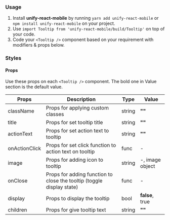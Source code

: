 ### Usage

1. Install **unify-react-mobile** by running `yarn add unify-react-mobile` or `npm install unify-react-mobile` on your project.
2. Use `import Tooltip from 'unify-react-mobile/build/Tooltip'` on top of your code.
3. Code your `<Tooltip />` component based on your requirement with modifiers & props below.



### Styles

#### Props

Use these props on each `<Tooltip />` component. The bold one in Value section is the default value.

| Props            | Description                         | Type            | Value
|---------------------|----------------------------------|-----------------|---------------------|
| className   | Props for applying custom classes   | string            | **""**
| title   | Props for set tooltip title   | string            | **""**
| actionText   | Props for set action text to tooltip   | string            | **""**
| onActionClick   | Props for set click function to action text on tooltip   | func            | -
| image   | Props for adding icon to tooltip   | string            | -, image object
| onClose   | Props for adding function to close the tooltip (toggle display state)   | func            | -
| display   | Props to display the tooltip   | bool            | **false**, true
| children   | Props for give tooltip text   | string            | **""**
